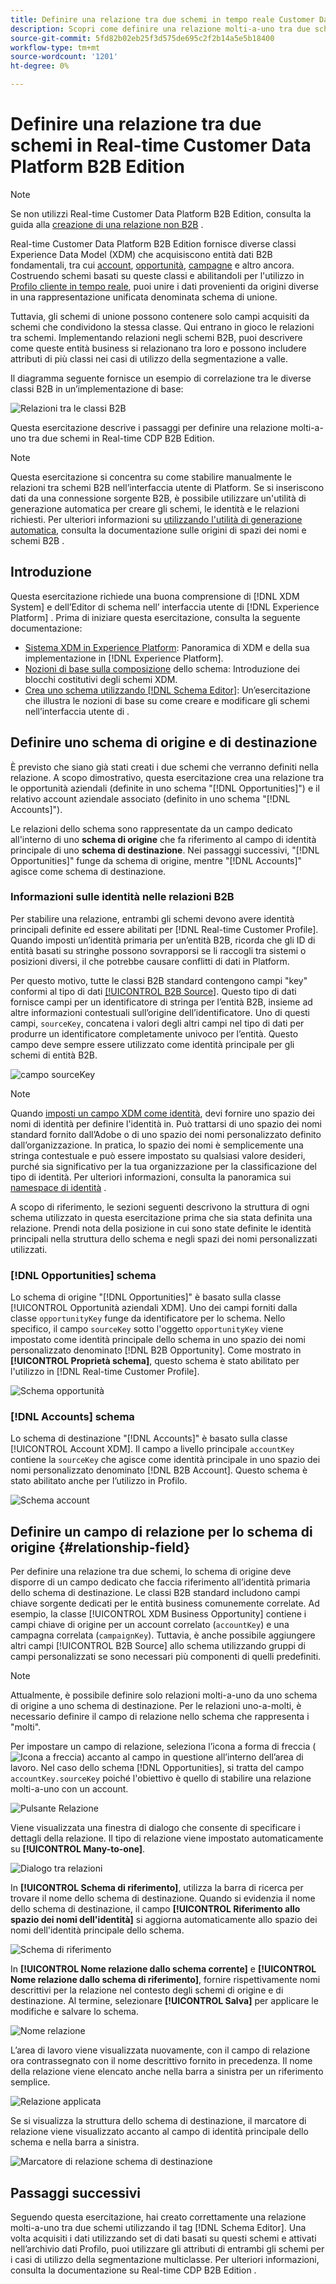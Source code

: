 ```yaml
---
title: Definire una relazione tra due schemi in tempo reale Customer Data Platform B2B Edition
description: Scopri come definire una relazione molti-a-uno tra due schemi in Real-time Customer Data Platform B2B Edition.
source-git-commit: 5fd82b02eb25f3d575de695c2f2b14a5e5b18400
workflow-type: tm+mt
source-wordcount: '1201'
ht-degree: 0%

---
```


# Definire una relazione tra due schemi in Real-time Customer Data Platform B2B Edition

>[!NOTE]
>
>Se non utilizzi Real-time Customer Data Platform B2B Edition, consulta la guida alla [creazione di una relazione non B2B](./relationship-ui.md) .

Real-time Customer Data Platform B2B Edition fornisce diverse classi Experience Data Model (XDM) che acquisiscono entità dati B2B fondamentali, tra cui [account](../classes/b2b/business-account.md), [opportunità](../classes/b2b/business-opportunity.md), [campagne](../classes/b2b/business-campaign.md) e altro ancora. Costruendo schemi basati su queste classi e abilitandoli per l&#39;utilizzo in [Profilo cliente in tempo reale](../../profile/home.md), puoi unire i dati provenienti da origini diverse in una rappresentazione unificata denominata schema di unione.

Tuttavia, gli schemi di unione possono contenere solo campi acquisiti da schemi che condividono la stessa classe. Qui entrano in gioco le relazioni tra schemi. Implementando relazioni negli schemi B2B, puoi descrivere come queste entità business si relazionano tra loro e possono includere attributi di più classi nei casi di utilizzo della segmentazione a valle.

Il diagramma seguente fornisce un esempio di correlazione tra le diverse classi B2B in un’implementazione di base:

![Relazioni tra le classi B2B](../images/tutorials/relationship-b2b/classes.png)

Questa esercitazione descrive i passaggi per definire una relazione molti-a-uno tra due schemi in Real-time CDP B2B Edition.

>[!NOTE]
>
>Questa esercitazione si concentra su come stabilire manualmente le relazioni tra schemi B2B nell’interfaccia utente di Platform. Se si inseriscono dati da una connessione sorgente B2B, è possibile utilizzare un&#39;utilità di generazione automatica per creare gli schemi, le identità e le relazioni richiesti. Per ulteriori informazioni su [utilizzando l&#39;utilità di generazione automatica](../../sources/connectors/adobe-applications/marketo/marketo-namespaces.md), consulta la documentazione sulle origini di spazi dei nomi e schemi B2B .

## Introduzione

Questa esercitazione richiede una buona comprensione di [!DNL XDM System] e dell’Editor di schema nell’ interfaccia utente di [!DNL Experience Platform] . Prima di iniziare questa esercitazione, consulta la seguente documentazione:

* [Sistema XDM in Experience Platform](../home.md): Panoramica di XDM e della sua implementazione in  [!DNL Experience Platform].
* [Nozioni di base sulla composizione](../schema/composition.md) dello schema: Introduzione dei blocchi costitutivi degli schemi XDM.
* [Crea uno schema utilizzando [!DNL Schema Editor]](create-schema-ui.md): Un’esercitazione che illustra le nozioni di base su come creare e modificare gli schemi nell’interfaccia utente di .

## Definire uno schema di origine e di destinazione

È previsto che siano già stati creati i due schemi che verranno definiti nella relazione. A scopo dimostrativo, questa esercitazione crea una relazione tra le opportunità aziendali (definite in uno schema &quot;[!DNL Opportunities]&quot;) e il relativo account aziendale associato (definito in uno schema &quot;[!DNL Accounts]&quot;).

Le relazioni dello schema sono rappresentate da un campo dedicato all&#39;interno di uno **schema di origine** che fa riferimento al campo di identità principale di uno **schema di destinazione**. Nei passaggi successivi, &quot;[!DNL Opportunities]&quot; funge da schema di origine, mentre &quot;[!DNL Accounts]&quot; agisce come schema di destinazione.

### Informazioni sulle identità nelle relazioni B2B

Per stabilire una relazione, entrambi gli schemi devono avere identità principali definite ed essere abilitati per [!DNL Real-time Customer Profile]. Quando imposti un’identità primaria per un’entità B2B, ricorda che gli ID di entità basati su stringhe possono sovrapporsi se li raccogli tra sistemi o posizioni diversi, il che potrebbe causare conflitti di dati in Platform.

Per questo motivo, tutte le classi B2B standard contengono campi &quot;key&quot; conformi al tipo di dati [[!UICONTROL B2B Source]](../data-types/b2b-source.md). Questo tipo di dati fornisce campi per un identificatore di stringa per l’entità B2B, insieme ad altre informazioni contestuali sull’origine dell’identificatore. Uno di questi campi, `sourceKey`, concatena i valori degli altri campi nel tipo di dati per produrre un identificatore completamente univoco per l’entità. Questo campo deve sempre essere utilizzato come identità principale per gli schemi di entità B2B.

![campo sourceKey](../images/tutorials/relationship-b2b/sourcekey.png)

>[!NOTE]
>
>Quando [imposti un campo XDM come identità](../ui/fields/identity.md), devi fornire uno spazio dei nomi di identità per definire l&#39;identità in. Può trattarsi di uno spazio dei nomi standard fornito dall’Adobe o di uno spazio dei nomi personalizzato definito dall’organizzazione. In pratica, lo spazio dei nomi è semplicemente una stringa contestuale e può essere impostato su qualsiasi valore desideri, purché sia significativo per la tua organizzazione per la classificazione del tipo di identità. Per ulteriori informazioni, consulta la panoramica sui [namespace di identità](../../identity-service/namespaces.md) .

A scopo di riferimento, le sezioni seguenti descrivono la struttura di ogni schema utilizzato in questa esercitazione prima che sia stata definita una relazione. Prendi nota della posizione in cui sono state definite le identità principali nella struttura dello schema e negli spazi dei nomi personalizzati utilizzati.

### [!DNL Opportunities] schema

Lo schema di origine &quot;[!DNL Opportunities]&quot; è basato sulla classe [!UICONTROL Opportunità aziendali XDM]. Uno dei campi forniti dalla classe `opportunityKey` funge da identificatore per lo schema. Nello specifico, il campo `sourceKey` sotto l&#39;oggetto `opportunityKey` viene impostato come identità principale dello schema in uno spazio dei nomi personalizzato denominato [!DNL B2B Opportunity].
Come mostrato in **[!UICONTROL Proprietà schema]**, questo schema è stato abilitato per l&#39;utilizzo in [!DNL Real-time Customer Profile].

![Schema opportunità](../images/tutorials/relationship-b2b/opportunities.png)

### [!DNL Accounts] schema

Lo schema di destinazione &quot;[!DNL Accounts]&quot; è basato sulla classe [!UICONTROL Account XDM]. Il campo a livello principale `accountKey` contiene la `sourceKey` che agisce come identità principale in uno spazio dei nomi personalizzato denominato [!DNL B2B Account]. Questo schema è stato abilitato anche per l’utilizzo in Profilo.

![Schema account](../images/tutorials/relationship-b2b/accounts.png)

## Definire un campo di relazione per lo schema di origine {#relationship-field}

Per definire una relazione tra due schemi, lo schema di origine deve disporre di un campo dedicato che faccia riferimento all’identità primaria dello schema di destinazione. Le classi B2B standard includono campi chiave sorgente dedicati per le entità business comunemente correlate. Ad esempio, la classe [!UICONTROL XDM Business Opportunity] contiene i campi chiave di origine per un account correlato (`accountKey`) e una campagna correlata (`campaignKey`). Tuttavia, è anche possibile aggiungere altri campi [!UICONTROL B2B Source] allo schema utilizzando gruppi di campi personalizzati se sono necessari più componenti di quelli predefiniti.

>[!NOTE]
>
>Attualmente, è possibile definire solo relazioni molti-a-uno da uno schema di origine a uno schema di destinazione. Per le relazioni uno-a-molti, è necessario definire il campo di relazione nello schema che rappresenta i &quot;molti&quot;.

Per impostare un campo di relazione, seleziona l’icona a forma di freccia (![Icona a freccia](../images/tutorials/relationship-b2b/arrow.png)) accanto al campo in questione all’interno dell’area di lavoro. Nel caso dello schema [!DNL Opportunities], si tratta del campo `accountKey.sourceKey` poiché l&#39;obiettivo è quello di stabilire una relazione molti-a-uno con un account.

![Pulsante Relazione](../images/tutorials/relationship-b2b/relationship-button.png)

Viene visualizzata una finestra di dialogo che consente di specificare i dettagli della relazione. Il tipo di relazione viene impostato automaticamente su **[!UICONTROL Many-to-one]**.

![Dialogo tra relazioni](../images/tutorials/relationship-b2b/relationship-dialog.png)

In **[!UICONTROL Schema di riferimento]**, utilizza la barra di ricerca per trovare il nome dello schema di destinazione. Quando si evidenzia il nome dello schema di destinazione, il campo **[!UICONTROL Riferimento allo spazio dei nomi dell&#39;identità]** si aggiorna automaticamente allo spazio dei nomi dell&#39;identità principale dello schema.

![Schema di riferimento](../images/tutorials/relationship-b2b/reference-schema.png)

In **[!UICONTROL Nome relazione dallo schema corrente]** e **[!UICONTROL Nome relazione dallo schema di riferimento]**, fornire rispettivamente nomi descrittivi per la relazione nel contesto degli schemi di origine e di destinazione. Al termine, selezionare **[!UICONTROL Salva]** per applicare le modifiche e salvare lo schema.

![Nome relazione](../images/tutorials/relationship-b2b/relationship-name.png)

L’area di lavoro viene visualizzata nuovamente, con il campo di relazione ora contrassegnato con il nome descrittivo fornito in precedenza. Il nome della relazione viene elencato anche nella barra a sinistra per un riferimento semplice.

![Relazione applicata](../images/tutorials/relationship-b2b/relationship-applied.png)

Se si visualizza la struttura dello schema di destinazione, il marcatore di relazione viene visualizzato accanto al campo di identità principale dello schema e nella barra a sinistra.

![Marcatore di relazione schema di destinazione](../images/tutorials/relationship-b2b/destination-relationship.png)

## Passaggi successivi

Seguendo questa esercitazione, hai creato correttamente una relazione molti-a-uno tra due schemi utilizzando il tag [!DNL Schema Editor]. Una volta acquisiti i dati utilizzando set di dati basati su questi schemi e attivati nell’archivio dati Profilo, puoi utilizzare gli attributi di entrambi gli schemi per i casi di utilizzo della segmentazione multiclasse. Per ulteriori informazioni, consulta la documentazione su Real-time CDP B2B Edition .
